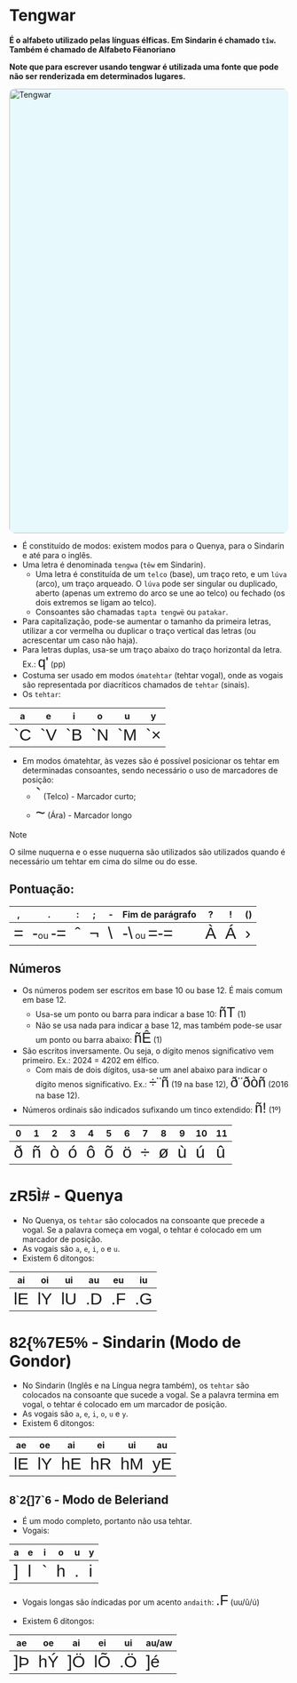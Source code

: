 # Tengwar

**É o alfabeto utilizado pelas línguas élficas. Em Sindarin é chamado `tîw`. Também é chamado de Alfabeto Fëanoriano**

**Note que para escrever usando tengwar é utilizada uma fonte que pode não ser renderizada em determinados lugares.**

<img src="https://upload.wikimedia.org/wikipedia/commons/3/36/Tengwar_modi2_EN.svg" alt="Tengwar" style="width:50rem; background-color: #E8F9FD; border-radius: 10px; border: 5px #black solid;
"/>

-   É constituído de modos: existem modos para o Quenya, para o Sindarin e até para o inglês.
-   Uma letra é denominada `tengwa` (`têw` em Sindarin).
    -   Uma letra é constituída de um `telco` (base), um traço reto, e um `lúva` (arco), um traço arqueado. O `lúva` pode ser singular ou duplicado, aberto (apenas um extremo do arco se une ao telco) ou fechado (os dois extremos se ligam ao telco).
    -   Consoantes são chamadas `tapta tengwë` ou `patakar`.
-   Para capitalização, pode-se aumentar o tamanho da primeira letras, utilizar a cor vermelha ou duplicar o traço vertical das letras (ou acrescentar um caso não haja).
-   Para letras duplas, usa-se um traço abaixo do traço horizontal da letra. Ex.: <span style="font-family: 'Tengwar Annatar', sans-serif; font-size: 25px">q'</span> (pp)
-   Costuma ser usado em modos `ómatehtar` (tehtar vogal), onde as vogais são representada por diacríticos chamados de `tehtar` (sinais).
-   Os `tehtar`:

| a                                                                                   | e                                                                                   | i                                                                                   | o                                                                                   | u                                                                                   | y                                                                                   |
| ----------------------------------------------------------------------------------- | ----------------------------------------------------------------------------------- | ----------------------------------------------------------------------------------- | ----------------------------------------------------------------------------------- | ----------------------------------------------------------------------------------- | ----------------------------------------------------------------------------------- |
| <span style="font-family: 'Tengwar Annatar', sans-serif; font-size: 30px">`C</span> | <span style="font-family: 'Tengwar Annatar', sans-serif; font-size: 30px">`V</span> | <span style="font-family: 'Tengwar Annatar', sans-serif; font-size: 30px">`B</span> | <span style="font-family: 'Tengwar Annatar', sans-serif; font-size: 30px">`N</span> | <span style="font-family: 'Tengwar Annatar', sans-serif; font-size: 30px">`M</span> | <span style="font-family: 'Tengwar Annatar', sans-serif; font-size: 30px">`×</span> |

-   Em modos ómatehtar, às vezes são é possível posicionar os tehtar em determinadas consoantes, sendo necessário o uso de marcadores de posição:
    -   <span style="font-family: 'Tengwar Annatar', sans-serif; font-size: 30px">`</span> (Telco) - Marcador curto;
    -   <span style="font-family: 'Tengwar Annatar', sans-serif; font-size: 30px">~</span> (Ára) - Marcador longo

> [!NOTE]
> O silme nuquerna e o esse nuquerna são utilizados são utilizados quando é necessário um tehtar em cima do silme ou do esse.

## Pontuação:

| ,                                                                                  | .                                                                                                                                                                        | :                                                                                  | ;                                                                                  | -                                                                                   | Fim de parágrafo                                                                                                                                                             | ?                                                                                  | !                                                                                  | ()                                                                                 |
| ---------------------------------------------------------------------------------- | ------------------------------------------------------------------------------------------------------------------------------------------------------------------------ | ---------------------------------------------------------------------------------- | ---------------------------------------------------------------------------------- | ----------------------------------------------------------------------------------- | ---------------------------------------------------------------------------------------------------------------------------------------------------------------------------- | ---------------------------------------------------------------------------------- | ---------------------------------------------------------------------------------- | ---------------------------------------------------------------------------------- |
| <span style="font-family: 'Tengwar Annatar', sans-serif; font-size: 30px">=</span> | <span style="font-family: 'Tengwar Annatar', sans-serif; font-size: 30px">-</span>ou <span style="font-family: 'Tengwar Annatar', sans-serif; font-size: 30px">-=</span> | <span style="font-family: 'Tengwar Annatar', sans-serif; font-size: 30px">ˆ</span> | <span style="font-family: 'Tengwar Annatar', sans-serif; font-size: 30px">¬</span> | <span style="font-family: 'Tengwar Annatar', sans-serif; font-size: 30px">\\</span> | <span style="font-family: 'Tengwar Annatar', sans-serif; font-size: 30px">-\\</span> ou <span style="font-family: 'Tengwar Annatar', sans-serif; font-size: 30px">=-=</span> | <span style="font-family: 'Tengwar Annatar', sans-serif; font-size: 30px">À</span> | <span style="font-family: 'Tengwar Annatar', sans-serif; font-size: 30px">Á</span> | <span style="font-family: 'Tengwar Annatar', sans-serif; font-size: 30px">›</span> |

## Números

-   Os números podem ser escritos em base 10 ou base 12. É mais comum em base 12.
    -   Usa-se um ponto ou barra para indicar a base 10: <span style="font-family: 'Tengwar Annatar', sans-serif; font-size: 25px">ñT</span> (1)
    -   Não se usa nada para indicar a base 12, mas também pode-se usar um ponto ou barra abaixo: <span style="font-family: 'Tengwar Annatar', sans-serif; font-size: 25px">ñÊ</span> (1)
-   São escritos inversamente. Ou seja, o dígito menos significativo vem primeiro. Ex.: 2024 = 4202 em élfico.
    -   Com mais de dois dígitos, usa-se um anel abaixo para indicar o dígito menos significativo. Ex.: <span style="font-family: 'Tengwar Annatar', sans-serif; font-size: 25px">÷¨ñ</span> (19 na base 12), <span style="font-family: 'Tengwar Annatar', sans-serif; font-size: 25px">ð¨ðòñ</span> (2016 na base 12).
-   Números ordinais são indicados sufixando um tinco extendido: <span style="font-family: 'Tengwar Annatar', sans-serif; font-size: 25px">ñ!</span> (1º)

| 0                                                                                  | 1                                                                                  | 2                                                                                  | 3                                                                                  | 4                                                                                  | 5                                                                                  | 6                                                                                  | 7                                                                                  | 8                                                                                  | 9                                                                                  | 10                                                                                 | 11                                                                                 |
| ---------------------------------------------------------------------------------- | ---------------------------------------------------------------------------------- | ---------------------------------------------------------------------------------- | ---------------------------------------------------------------------------------- | ---------------------------------------------------------------------------------- | ---------------------------------------------------------------------------------- | ---------------------------------------------------------------------------------- | ---------------------------------------------------------------------------------- | ---------------------------------------------------------------------------------- | ---------------------------------------------------------------------------------- | ---------------------------------------------------------------------------------- | ---------------------------------------------------------------------------------- |
| <span style="font-family: 'Tengwar Annatar', sans-serif; font-size: 30px">ð</span> | <span style="font-family: 'Tengwar Annatar', sans-serif; font-size: 30px">ñ</span> | <span style="font-family: 'Tengwar Annatar', sans-serif; font-size: 30px">ò</span> | <span style="font-family: 'Tengwar Annatar', sans-serif; font-size: 30px">ó</span> | <span style="font-family: 'Tengwar Annatar', sans-serif; font-size: 30px">ô</span> | <span style="font-family: 'Tengwar Annatar', sans-serif; font-size: 30px">õ</span> | <span style="font-family: 'Tengwar Annatar', sans-serif; font-size: 30px">ö</span> | <span style="font-family: 'Tengwar Annatar', sans-serif; font-size: 30px">÷</span> | <span style="font-family: 'Tengwar Annatar', sans-serif; font-size: 30px">ø</span> | <span style="font-family: 'Tengwar Annatar', sans-serif; font-size: 30px">ù</span> | <span style="font-family: 'Tengwar Annatar', sans-serif; font-size: 30px">ú</span> | <span style="font-family: 'Tengwar Annatar', sans-serif; font-size: 30px">û</span> |

# <span style="font-family: 'Tengwar Annatar', sans-serif;">zR5Ì#</span> - Quenya

-   No Quenya, os `tehtar` são colocados na consoante que precede a vogal. Se a palavra começa em vogal, o tehtar é colocado em um marcador de posição.
-   As vogais são `a`, `e`, `i`, `o` e `u`.
-   Existem 6 ditongos:

| ai                                                                                  | oi                                                                                  | ui                                                                                  | au                                                                                  | eu                                                                                  | iu                                                                                  |
| ----------------------------------------------------------------------------------- | ----------------------------------------------------------------------------------- | ----------------------------------------------------------------------------------- | ----------------------------------------------------------------------------------- | ----------------------------------------------------------------------------------- | ----------------------------------------------------------------------------------- |
| <span style="font-family: 'Tengwar Annatar', sans-serif; font-size: 30px">lE</span> | <span style="font-family: 'Tengwar Annatar', sans-serif; font-size: 30px">lY</span> | <span style="font-family: 'Tengwar Annatar', sans-serif; font-size: 30px">lU</span> | <span style="font-family: 'Tengwar Annatar', sans-serif; font-size: 30px">.D</span> | <span style="font-family: 'Tengwar Annatar', sans-serif; font-size: 30px">.F</span> | <span style="font-family: 'Tengwar Annatar', sans-serif; font-size: 30px">.G</span> |

# <span style="font-family: 'Tengwar Annatar', sans-serif;">82\{\%7E5\%</span> - Sindarin (Modo de Gondor)

-   No Sindarin (Inglês e na Língua negra também), os `tehtar` são colocados na consoante que sucede a vogal. Se a palavra termina em vogal, o tehtar é colocado em um marcador de posição.
-   As vogais são `a`, `e`, `i`, `o`, `u` e `y`.
-   Existem 6 ditongos:

| ae                                                                                  | oe                                                                                  | ai                                                                                  | ei                                                                                  | ui                                                                                  | au                                                                                  |
| ----------------------------------------------------------------------------------- | ----------------------------------------------------------------------------------- | ----------------------------------------------------------------------------------- | ----------------------------------------------------------------------------------- | ----------------------------------------------------------------------------------- | ----------------------------------------------------------------------------------- |
| <span style="font-family: 'Tengwar Annatar', sans-serif; font-size: 30px">lE</span> | <span style="font-family: 'Tengwar Annatar', sans-serif; font-size: 30px">lY</span> | <span style="font-family: 'Tengwar Annatar', sans-serif; font-size: 30px">hE</span> | <span style="font-family: 'Tengwar Annatar', sans-serif; font-size: 30px">hR</span> | <span style="font-family: 'Tengwar Annatar', sans-serif; font-size: 30px">hM</span> | <span style="font-family: 'Tengwar Annatar', sans-serif; font-size: 30px">yE</span> |

## <span style="font-family: 'Tengwar Annatar', sans-serif;">8\`2\{]7\`6</span> - Modo de Beleriand

-   É um modo completo, portanto não usa tehtar.
-   Vogais:

| a                                                                                  | e                                                                                  | i                                                                                  | o                                                                                  | u                                                                                  | y                                                                                  |
| ---------------------------------------------------------------------------------- | ---------------------------------------------------------------------------------- | ---------------------------------------------------------------------------------- | ---------------------------------------------------------------------------------- | ---------------------------------------------------------------------------------- | ---------------------------------------------------------------------------------- |
| <span style="font-family: 'Tengwar Annatar', sans-serif; font-size: 30px">]</span> | <span style="font-family: 'Tengwar Annatar', sans-serif; font-size: 30px">l</span> | <span style="font-family: 'Tengwar Annatar', sans-serif; font-size: 30px">`</span> | <span style="font-family: 'Tengwar Annatar', sans-serif; font-size: 30px">h</span> | <span style="font-family: 'Tengwar Annatar', sans-serif; font-size: 30px">.</span> | <span style="font-family: 'Tengwar Annatar', sans-serif; font-size: 30px">i</span> |

-   Vogais longas são índicadas por um acento `andaith`: <span style="font-family: 'Tengwar Annatar', sans-serif; font-size: 25px">.F</span> (uu/û/ú)

-   Existem 6 ditongos:

| ae                                                                                  | oe                                                                                  | ai                                                                                  | ei                                                                                  | ui                                                                                  | au/aw                                                                               |
| ----------------------------------------------------------------------------------- | ----------------------------------------------------------------------------------- | ----------------------------------------------------------------------------------- | ----------------------------------------------------------------------------------- | ----------------------------------------------------------------------------------- | ----------------------------------------------------------------------------------- |
| <span style="font-family: 'Tengwar Annatar', sans-serif; font-size: 30px">]Þ</span> | <span style="font-family: 'Tengwar Annatar', sans-serif; font-size: 30px">hÝ</span> | <span style="font-family: 'Tengwar Annatar', sans-serif; font-size: 30px">]Ö</span> | <span style="font-family: 'Tengwar Annatar', sans-serif; font-size: 30px">lÕ</span> | <span style="font-family: 'Tengwar Annatar', sans-serif; font-size: 30px">.Ö</span> | <span style="font-family: 'Tengwar Annatar', sans-serif; font-size: 30px">]é</span> |
